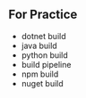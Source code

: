 ## For Practice ##

* dotnet build
* java build
* python build
* build pipeline
* npm build
* nuget build
